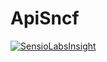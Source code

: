 ApiSncf
=======

[![SensioLabsInsight](https://insight.sensiolabs.com/projects/15713a9d-d981-4964-a167-0a7ff9ce41be/mini.png)](https://insight.sensiolabs.com/projects/15713a9d-d981-4964-a167-0a7ff9ce41be)
